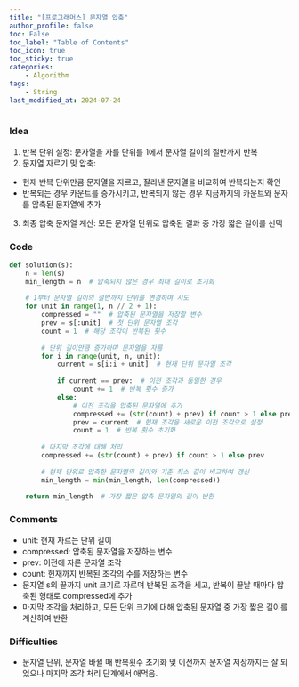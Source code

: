 ```yaml
---
title: "[프로그래머스] 문자열 압축"
author_profile: false
toc: False
toc_label: "Table of Contents"
toc_icon: true
toc_sticky: true
categories: 
    - Algorithm
tags: 
    - String
last_modified_at: 2024-07-24
---
```


### Idea

1. 반복 단위 설정: 문자열을 자를 단위를 1에서 문자열 길이의 절반까지 반복
2. 문자열 자르기 및 압축:
- 현재 반복 단위만큼 문자열을 자르고, 잘라낸 문자열을 비교하여 반복되는지 확인
- 반복되는 경우 카운트를 증가시키고, 반복되지 않는 경우 지금까지의 카운트와 문자를 압축된 문자열에 추가
3. 최종 압축 문자열 계산: 모든 문자열 단위로 압축된 결과 중 가장 짧은 길이를 선택

### Code

```python
def solution(s):
    n = len(s)
    min_length = n  # 압축되지 않은 경우 최대 길이로 초기화
    
    # 1부터 문자열 길이의 절반까지 단위를 변경하며 시도
    for unit in range(1, n // 2 + 1):
        compressed = ""  # 압축된 문자열을 저장할 변수
        prev = s[:unit]  # 첫 단위 문자열 조각
        count = 1  # 해당 조각이 반복된 횟수
        
        # 단위 길이만큼 증가하며 문자열을 자름
        for i in range(unit, n, unit):
            current = s[i:i + unit]  # 현재 단위 문자열 조각
            
            if current == prev:  # 이전 조각과 동일한 경우
                count += 1  # 반복 횟수 증가
            else:
                # 이전 조각을 압축된 문자열에 추가
                compressed += (str(count) + prev) if count > 1 else prev
                prev = current  # 현재 조각을 새로운 이전 조각으로 설정
                count = 1  # 반복 횟수 초기화
        
        # 마지막 조각에 대해 처리
        compressed += (str(count) + prev) if count > 1 else prev
        
        # 현재 단위로 압축한 문자열의 길이와 기존 최소 길이 비교하여 갱신
        min_length = min(min_length, len(compressed))
    
    return min_length  # 가장 짧은 압축 문자열의 길이 반환
```
### Comments

- unit: 현재 자르는 단위 길이
- compressed: 압축된 문자열을 저장하는 변수
- prev: 이전에 자른 문자열 조각
- count: 현재까지 반복된 조각의 수를 저장하는 변수
- 문자열 s의 끝까지 unit 크기로 자르며 반복된 조각을 세고, 반복이 끝날 때마다 압축된 형태로 compressed에 추가
- 마지막 조각을 처리하고, 모든 단위 크기에 대해 압축된 문자열 중 가장 짧은 길이를 계산하여 반환

### Difficulties
- 문자열 단위, 문자열 바뀔 때 반복횟수 초기화 및 이전까지 문자열 저장까지는 잘 되었으나 마지막 조각 처리 단계에서 애먹음.
